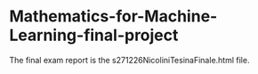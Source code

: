 # Mathematics-for-Machine-Learning-final-project
The final exam report is the s271226NicoliniTesinaFinale.html file.
